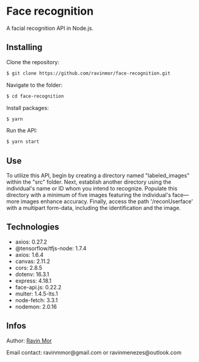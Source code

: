 # Face recognition
A facial recognition API in Node.js.


## Installing

Clone the repository:
```bash
$ git clone https://github.com/ravinmor/face-recognition.git
```
Navigate to the folder:
```bash
$ cd face-recognition
```
Install packages:
```bash
$ yarn

```
Run the API:
```bash
$ yarn start

```
## Use
To utilize this API, begin by creating a directory named "labeled_images" within the "src" folder. Next, establish another directory using the individual's name or ID whom you intend to recognize. Populate this directory with a minimum of five images featuring the individual's face—more images enhance accuracy. Finally, access the path '/reconUserface' with a multipart form-data, including the identification and the image.

## Technologies
<ul>
  <li>axios: 0.27.2</li>
  <li>@tensorflow/tfjs-node: 1.7.4</li>
  <li>axios: 1.6.4</li>
  <li>canvas: 2.11.2</li>
  <li>cors: 2.8.5</li>
  <li>dotenv: 16.3.1</li>
  <li>express: 4.18.1</li>
  <li>face-api.js: 0.22.2</li>
  <li>multer: 1.4.5-lts.1</li>
  <li>node-fetch: 3.3.1</li>
  <li>nodemon: 2.0.16</li>
</ul>

## Infos
<p>Author: <a href="https://github.com/ravinmor">Ravin Mor</a></p>
<p>Email contact: ravinmmor@gmail.com or ravinmenezes@outlook.com</p>
